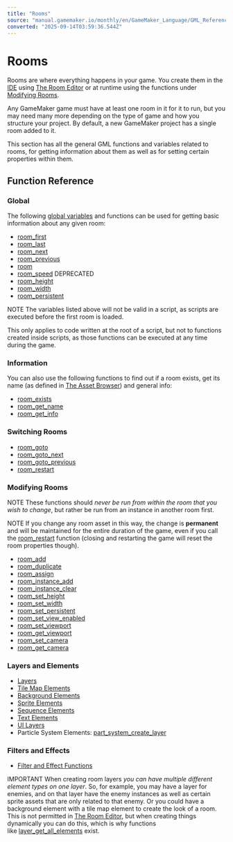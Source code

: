 ```yaml
---
title: "Rooms"
source: "manual.gamemaker.io/monthly/en/GameMaker_Language/GML_Reference/Asset_Management/Rooms/Rooms.htm"
converted: "2025-09-14T03:59:36.544Z"
---
```


# Rooms

Rooms are where everything happens in your game. You create them in the [IDE](../../../../The_IDE/The_IDE.md "GameMaker IDE") using [The Room Editor](../../../../The_Asset_Editors/Rooms.md) or at runtime using the functions under [Modifying Rooms](Rooms.htm#modifying_rooms "functions for Modifying Rooms").

Any GameMaker game must have at least one room in it for it to run, but you may need many more depending on the type of game and how you structure your project. By default, a new GameMaker project has a single room added to it.

This section has all the general GML functions and variables related to rooms, for getting information about them as well as for setting certain properties within them.

## Function Reference

### Global

The following [global variables](../../../../../../../GameMaker_Language/GML_Overview/Variables/Global_Variables.md) and functions can be used for getting basic information about any given room:

-   [room\_first](room_first.md)
-   [room\_last](room_last.md)
-   [room\_next](../../../../../../../GameMaker_Language/GML_Reference/Asset_Management/Rooms/room_next.md)
-   [room\_previous](room_previous.md)
-   [room](room.md)
-   [room\_speed](room_speed.md) DEPRECATED
-   [room\_height](room_height.md)
-   [room\_width](../../../../../../../GameMaker_Language/GML_Reference/Asset_Management/Rooms/room_width.md)
-   [room\_persistent](room_persistent.md)

NOTE The variables listed above will not be valid in a script, as scripts are executed before the first room is loaded.

This only applies to code written at the root of a script, but not to functions created inside scripts, as those functions can be executed at any time during the game.

### Information

You can also use the following functions to find out if a room exists, get its name (as defined in [The Asset Browser](../../../../Introduction/The_Asset_Browser.md)) and general info:

-   [room\_exists](room_exists.md)
-   [room\_get\_name](room_get_name.md)
-   [room\_get\_info](../../../../../../../GameMaker_Language/GML_Reference/Asset_Management/Rooms/room_get_info.md)

### Switching Rooms

-   [room\_goto](room_goto.md)
-   [room\_goto\_next](room_goto_next.md)
-   [room\_goto\_previous](../../../../../../../GameMaker_Language/GML_Reference/Asset_Management/Rooms/room_goto_previous.md)
-   [room\_restart](room_restart.md)

### Modifying Rooms

NOTE These functions should _never be run from within the room that you wish to change_, but rather be run from an instance in another room first.

NOTE If you change any room asset in this way, the change is **permanent** and will be maintained for the entire duration of the game, even if you call the [room\_restart](room_restart.md) function (closing and restarting the game will reset the room properties though).

-   [room\_add](../../../../../../../GameMaker_Language/GML_Reference/Asset_Management/Rooms/room_add.md)
-   [room\_duplicate](room_duplicate.md)
-   [room\_assign](room_assign.md)
-   [room\_instance\_add](room_instance_add.md)
-   [room\_instance\_clear](room_instance_clear.md)
-   [room\_set\_height](../../../../../../../GameMaker_Language/GML_Reference/Asset_Management/Rooms/room_set_height.md)
-   [room\_set\_width](room_set_width.md)
-   [room\_set\_persistent](room_set_persistent.md)
-   [room\_set\_view\_enabled](room_set_view_enabled.md)
-   [room\_set\_viewport](room_set_viewport.md)
-   [room\_get\_viewport](../../../../../../../GameMaker_Language/GML_Reference/Asset_Management/Rooms/room_get_viewport.md)
-   [room\_set\_camera](room_set_camera.md)
-   [room\_get\_camera](room_get_camera.md)

### Layers and Elements

-   [Layers](General_Layer_Functions/General_Layer_Functions.md)
-   [Tile Map Elements](Tile_Map_Layers/Tile_Map_Layers.md)
-   [Background Elements](Background_Layers/Background_Layers.md)
-   [Sprite Elements](../../../../../../../GameMaker_Language/GML_Reference/Asset_Management/Rooms/Sprite_Layers/Sprite_Layers.md)
-   [Sequence Elements](Sequence_Layers/Sequence_Layers.md)
-   [Text Elements](Text_Functions/Text_Elements.md)
-   [UI Layers](UI_Layers/layer_get_flexpanel_node-copy.md)
-   Particle System Elements: [part\_system\_create\_layer](../../Drawing/Particles/Particle_Systems/part_system_create_layer.md)

### Filters and Effects

-   [Filter and Effect Functions](../../../../../../../GameMaker_Language/GML_Reference/Asset_Management/Rooms/Filter_Effect_Layers/Filter_Effect_Functions.md)

IMPORTANT When creating room layers _you can have multiple different element types on one layer_. So, for example, you may have a layer for enemies, and on that layer have the enemy instances as well as certain sprite assets that are only related to that enemy. Or you could have a background element with a tile map element to create the look of a room. This is not permitted in [The Room Editor](../../../../The_Asset_Editors/Rooms.md), but when creating things dynamically you can do this, which is why functions like [layer\_get\_all\_elements](General_Layer_Functions/layer_get_all_elements.md) exist.